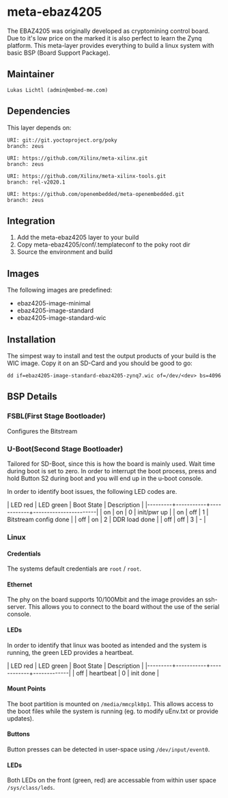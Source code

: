 # meta-ebaz4205

The EBAZ4205 was originally developed as cryptomining control board.
Due to it's low price on the marked it is also perfect to learn
the Zynq platform. This meta-layer provides everything to build
a linux system with basic BSP (Board Support Package).

## Maintainer

	Lukas Lichtl (admin@embed-me.com)

## Dependencies

This layer depends on:

	URI: git://git.yoctoproject.org/poky
	branch: zeus

	URI: https://github.com/Xilinx/meta-xilinx.git
	branch: zeus

	URI: https://github.com/Xilinx/meta-xilinx-tools.git
	branch: rel-v2020.1

	URI: https://github.com/openembedded/meta-openembedded.git
	branch: zeus

## Integration

1. Add the meta-ebaz4205 layer to your build
2. Copy meta-ebaz4205/conf/.templateconf to the poky root dir
3. Source the environment and build

## Images

The following images are predefined:
- ebaz4205-image-minimal
- ebaz4205-image-standard
- ebaz4205-image-standard-wic

## Installation

The simpest way to install and test the output products of your
build is the WIC image. Copy it on an SD-Card and you should be
good to go:

    dd if=ebaz4205-image-standard-ebaz4205-zynq7.wic of=/dev/<dev> bs=4096

## BSP Details

### FSBL(First Stage Bootloader)

Configures the Bitstream

### U-Boot(Second Stage Bootloader)

Tailored for SD-Boot, since this is how the board is mainly used.
Wait time during boot is set to zero. In order to interrupt the
boot process, press and hold Button S2 during boot and you will
end up in the u-boot console.

In order to identify boot issues, the following LED codes are.

| LED red | LED green | Boot State | Description           |
|---------+-----------+------------+-----------------------|
| on      | on        |          0 | init/pwr up           |
| on      | off       |          1 | Bitstream config done |
| off     | on        |          2 | DDR load done         |
| off     | off       |          3 | -                     |

### Linux

#### Credentials

The systems default credentials are `root` / `root`.

#### Ethernet

The phy on the board supports 10/100Mbit and the image
provides an ssh-server. This allows you to connect to
the board without the use of the serial console.

#### LEDs

In order to identify that linux was booted as intended and
the system is running, the green LED provides a heartbeat.

| LED red | LED green | Boot State | Description |
|---------+-----------+------------+-------------|
| off     | heartbeat |          0 | init done   |

#### Mount Points

The boot partition is mounted on `/media/mmcplk0p1`.
This allows access to the boot files while the system
is running (eg. to modify uEnv.txt or provide updates).

#### Buttons

Button presses can be detected in user-space
using `/dev/input/event0`.

#### LEDs

Both LEDs on the front (green, red) are accessable
from within user space `/sys/class/leds`.